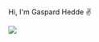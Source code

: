 Hi, I'm Gaspard Hedde ✌️

![](https://github-readme-stats.vercel.app/api/top-langs/?username=gaspoorf-s&theme=radical&hide_langs_below=8)
